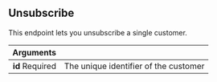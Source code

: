 ## Unsubscribe

This endpoint lets you unsubscribe a single customer.

| Arguments |      |
| ---------: | :--- |
| **id** <span>Required</span> | The unique identifier of the customer |